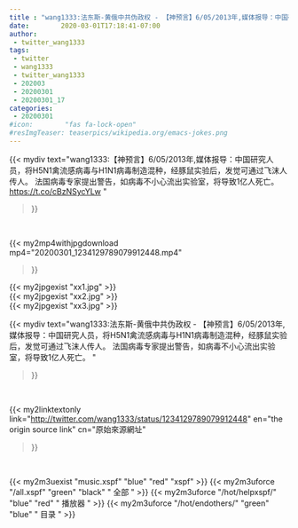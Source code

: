 ```yaml
---
title : "wang1333:法东斯-黄俄中共伪政权 - 【神预言】6/05/2013年,媒体报导：中国研究人员，将H5N1禽流感病毒与H1N1病毒制造混种，经豚鼠实验后，发觉可通过飞沫人传人。 法国病毒专家提出警告，如病毒不小心流出实验室，将导致1亿人死亡。 "
date:        2020-03-01T17:18:41-07:00
author:
 - twitter_wang1333
tags:
 - twitter
 - wang1333
 - twitter_wang1333
 - 202003
 - 20200301
 - 20200301_17
categories:
 - 20200301
#icon:        "fas fa-lock-open"
#resImgTeaser: teaserpics/wikipedia.org/emacs-jokes.png
---
```


{{< mydiv text="wang1333:【神预言】6/05/2013年,媒体报导：中国研究人员，将H5N1禽流感病毒与H1N1病毒制造混种，经豚鼠实验后，发觉可通过飞沫人传人。 法国病毒专家提出警告，如病毒不小心流出实验室，将导致1亿人死亡。 https://t.co/cBzNSycYLw "
>}}
<br>


{{< my2mp4withjpgdownload mp4="20200301_1234129789079912448.mp4"
>}}

{{< my2jpgexist "xx1.jpg" >}}<br>
{{< my2jpgexist "xx2.jpg" >}}<br>
{{< my2jpgexist "xx3.jpg" >}}<br>



{{< mydiv text="wang1333:法东斯-黄俄中共伪政权 - 【神预言】6/05/2013年,媒体报导：中国研究人员，将H5N1禽流感病毒与H1N1病毒制造混种，经豚鼠实验后，发觉可通过飞沫人传人。 法国病毒专家提出警告，如病毒不小心流出实验室，将导致1亿人死亡。 "
>}}
<br>

{{< my2linktextonly link="http://twitter.com/wang1333/status/1234129789079912448"
en="the origin source link" cn="原始來源網址"
>}}


<br>

{{< my2m3uexist "music.xspf"        "blue"   "red"    "xspf" >}} {{< my2m3uforce "/all.xspf"         "green"  "black"  " 全部 " >}} {{< my2m3uforce "/hot/helpxspf/"    "blue"   "red"    " 播放器 " >}} {{< my2m3uforce "/hot/endothers/"   "green"  "blue"   " 目录 " >}} 
